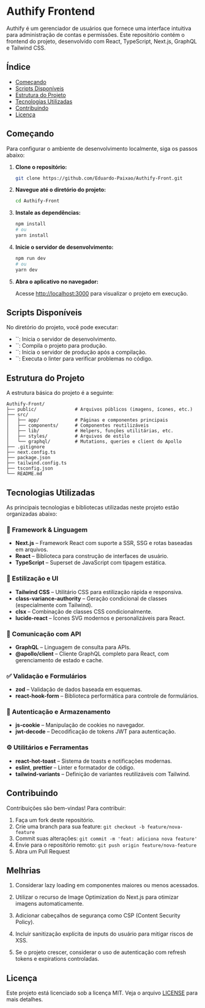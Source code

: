 # Authify Frontend

Authify é um gerenciador de usuários que fornece uma interface intuitiva para administração de contas e permissões. Este repositório contém o frontend do projeto, desenvolvido com React, TypeScript, Next.js, GraphQL e Tailwind CSS.

## Índice

- [Começando](#começando)
- [Scripts Disponíveis](#scripts-disponíveis)
- [Estrutura do Projeto](#estrutura-do-projeto)
- [Tecnologias Utilizadas](#tecnologias-utilizadas)
- [Contribuindo](#contribuindo)
- [Licença](#licença)

## Começando

Para configurar o ambiente de desenvolvimento localmente, siga os passos abaixo:

1. **Clone o repositório:**

   ```bash
   git clone https://github.com/Eduardo-Paixao/Authify-Front.git
   ```

2. **Navegue até o diretório do projeto:**

   ```bash
   cd Authify-Front
   ```

3. **Instale as dependências:**

   ```bash
   npm install
   # ou
   yarn install
   ```

4. **Inicie o servidor de desenvolvimento:**

   ```bash
   npm run dev
   # ou
   yarn dev
   ```

5. **Abra o aplicativo no navegador:**

   Acesse [http://localhost:3000](http://localhost:3000) para visualizar o projeto em execução.

## Scripts Disponíveis

No diretório do projeto, você pode executar:

- ``: Inicia o servidor de desenvolvimento.
- ``: Compila o projeto para produção.
- ``: Inicia o servidor de produção após a compilação.
- ``: Executa o linter para verificar problemas no código.

## Estrutura do Projeto

A estrutura básica do projeto é a seguinte:

```
Authify-Front/
├── public/              # Arquivos públicos (imagens, ícones, etc.)
├── src/
│   ├── app/             # Páginas e componentes principais
│   ├── components/      # Componentes reutilizáveis
│   ├── lib/             # Helpers, funções utilitárias, etc.
│   ├── styles/          # Arquivos de estilo
│   └── graphql/         # Mutations, queries e client do Apollo
├── .gitignore
├── next.config.ts
├── package.json
├── tailwind.config.ts
├── tsconfig.json
└── README.md
```

## Tecnologias Utilizadas

As principais tecnologias e bibliotecas utilizadas neste projeto estão organizadas abaixo:

### 🧱 Framework & Linguagem

- **Next.js** – Framework React com suporte a SSR, SSG e rotas baseadas em arquivos.
- **React** – Biblioteca para construção de interfaces de usuário.
- **TypeScript** – Superset de JavaScript com tipagem estática.

### 🎨 Estilização e UI

- **Tailwind CSS** – Utilitário CSS para estilização rápida e responsiva.
- **class-variance-authority** – Geração condicional de classes (especialmente com Tailwind).
- **clsx** – Combinação de classes CSS condicionalmente.
- **lucide-react** – Ícones SVG modernos e personalizáveis para React.

### 🔗 Comunicação com API

- **GraphQL** – Linguagem de consulta para APIs.
- **@apollo/client** – Cliente GraphQL completo para React, com gerenciamento de estado e cache.

### ✅ Validação e Formulários

- **zod** – Validação de dados baseada em esquemas.
- **react-hook-form** – Biblioteca performática para controle de formulários.

### 🍜 Autenticação e Armazenamento

- **js-cookie** – Manipulação de cookies no navegador.
- **jwt-decode** – Decodificação de tokens JWT para autenticação.

### ⚙️ Utilitários e Ferramentas

- **react-hot-toast** – Sistema de toasts e notificações modernas.
- **eslint**, **prettier** – Linter e formatador de código.
- **tailwind-variants** – Definição de variantes reutilizáveis com Tailwind.

## Contribuindo

Contribuições são bem-vindas! Para contribuir:

1. Faça um fork deste repositório.
2. Crie uma branch para sua feature: `git checkout -b feature/nova-feature`
3. Commit suas alterações: `git commit -m 'feat: adiciona nova feature'`
4. Envie para o repositório remoto: `git push origin feature/nova-feature`
5. Abra um Pull Request

## Melhrias

1. Considerar lazy loading em componentes maiores ou menos acessados.

2. Utilizar o recurso de Image Optimization do Next.js para otimizar imagens automaticamente.

3. Adicionar cabeçalhos de segurança como CSP (Content Security Policy).

4. Incluir sanitização explícita de inputs do usuário para mitigar riscos de XSS.

5. Se o projeto crescer, considerar o uso de autenticação com refresh tokens e expirations controladas.

## Licença

Este projeto está licenciado sob a licença MIT. Veja o arquivo [LICENSE](LICENSE) para mais detalhes.
